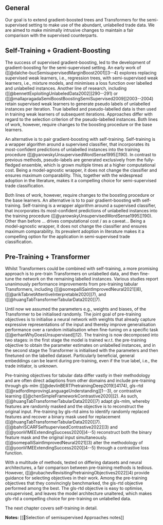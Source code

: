## General
Our goal is to extend gradient-boosted trees and Transformers for the semi-supervised setting to make use of the abundant, unlabelled trade data. We are aimed to make minimally intrusive changes to maintain a fair comparison with the supervised counterparts.

## Self-Training + Gradient-Boosting

The success of supervised gradient-boosting, led to the development of gradient-boosting for the semi-supervised setting. An early work of ([[@dalche-bucSemisupervisedMarginBoost2001]]3--4) explores replacing supervised weak learners, i.e., regression trees, with semi-supervised weak learners, i.e., mixture models, and minimises a loss function over labelled and unlabelled instances. Another line of research, including ([[@bennettExploitingUnlabeledData2002]]290--291) or ([[@mallapragadaSemiBoostBoostingSemiSupervised2009]]2003--2004) retain supervised weak learners to generate pseudo labels of unlabelled instances per iteration. True labelled and pseudo-labelled data is then used in training weak learners of subsequent iterations. Approaches differ with regard to the selection criterion of the pseudo-labelled instances. Both lines of work, however, require changes to the boosting procedure or the base learners. 

An alternative is to pair gradient-boosting with self-training. Self-training is a wrapper algorithm around a supervised classifier, that incorporates its most-confident predictions of unlabelled instances into the training procedure ([[@yarowskyUnsupervisedWordSense1995]]190). In contrast to previous methods, pseudo-labels are generated exclusively from the fully-fledged ensemble, which is grown multiple times at a higher computational cost. Being a model-agnostic wrapper, it does not change the classifier and ensures maximum comparability. This, together with the widespread adoption in the literature, makes it a compelling choice for semi-supervised trade classification.

Both lines of work, however, require changes to the boosting procedure or the base learners. An alternative is to to pair gradient-boosting with self-training. Self-training is a wrapper algorithm around a supervised classifier, that incorporates its most-confident predictions of unlabelled instances into the training procedure ([[@yarowskyUnsupervisedWordSense1995]]190). Other than before ... drives computational cost / as a caveat... Being a model-agnostic wrapper, it does not change the classifier and ensures maximum comparability. Its prevalent adoption in literature makes it a compelling option for the application in semi-supervised trade classification.

## Pre-Training + Transformer
Whilst Transformers could be combined with self-training, a more promising approach is to pre-train Transformers on unlabelled data, and then fine-tune the network on the remaining labelled instances. Various studies report unanimously performance improvements from pre-training tabular Transformers, including ([[@somepalliSaintImprovedNeural2021]]8), ([[@arikTabnetAttentiveInterpretable2020]]7), and ([[@huangTabTransformerTabularData2020]]7). 

Until now we assumed the parameters e.g., weights and biases, of the Transformer to be initialised randomly. The joint goal of pre-training objectives is to initialise a neural network with weights that already capture expressive representations of the input and thereby improve generalisation performance over a random initialisation when fine-tuning on a specific task ([[@erhanWhyDoesUnsupervised]]12). The training is now decomposed into two stages: in the first stage the model is trained w.r.t. the pre-training objective to obtain the parameter estimates on unlabelled instances, and in the second stage the Transformer is initialised with the parameters and then finetuned on the labelled dataset. Particularly beneficial, general embeddings can be learnt during pre-training, even if the true label, i.e., the trade initiator, is unknown.

Pre-training objectives for tabular data differ vastly in their methodology and are often direct adaptions from other domains and include pre-training through gls-mlm ([[@devlinBERTPretrainingDeep2019]]4174), gls-rtd ([[@radfordImprovingLanguageUnderstanding]]1--3), or contrastive learning ([[@chenSimpleFrameworkContrastive2020]]2). As such, ([[@huangTabTransformerTabularData2020]]7) adapt gls-mlm, whereby features are randomly masked and the objective is to reconstruct the original input. Pre-training by gls-rtd aims to identify randomly replaced features and recover a binary mask used for replacement ([[@huangTabTransformerTabularData2020]]7). ([[@bahriSCARFSelfsupervisedContrastive2022]]3) and ([[@yoonVIMEExtendingSuccess2020]]4--5) reconstruct both the binary feature mask and the original input simultaneously. ([[@somepalliSaintImprovedNeural2021]]3) alter the methodology of ([[@yoonVIMEExtendingSuccess2020]]4--5) through a contrastive loss function. 

With a multitude of methods, tested on differing datasets and neural architectures, a fair comparison between pre-training methods is tedious.  However, ([[@rubachevRevisitingPretrainingObjectives2022]]4) provide guidance for selecting objectives in their work. Among the pre-training objectives that they convincingly benchmarked, the gls-rtd objective performed among the best. The gls-rtd objective is easy to optimise, unsupervised, and leaves the model architecture unaltered, which makes gls-rtd a compelling choice for pre-training on unlabelled data.

The next chapter covers self-training in detail.

**Notes:**
[[🍪Selection of semisupervised Approaches notes]]
